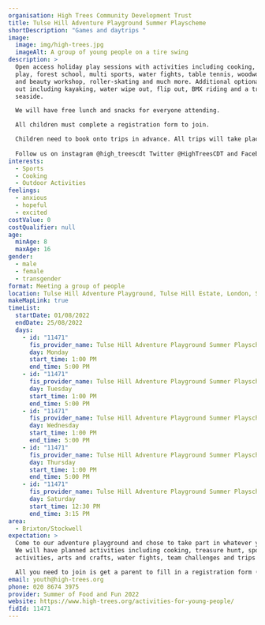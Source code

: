 ```yaml
---
organisation: High Trees Community Development Trust
title: Tulse Hill Adventure Playground Summer Playscheme
shortDescription: "Games and daytrips "
image:
  image: img/high-trees.jpg
  imageAlt: A group of young people on a tire swing
description: >
  Open access holiday play sessions with activities including cooking, adventure
  play, forest school, multi sports, water fights, table tennis, woodwork, hair
  and beauty workshop, roller-skating and much more. Additional optional trips
  out including kayaking, water wipe out, flip out, BMX riding and a trip to the
  seaside.

  We will have free lunch and snacks for everyone attending.

  All children must complete a registration form to join. 

  Children need to book onto trips in advance. All trips will take place on Thursdays.  
                                                                                   
  Follow us on instagram @high_treescdt Twitter @HighTreesCDT and Facebook @hightreescommunity
interests:
  - Sports
  - Cooking
  - Outdoor Activities
feelings:
  - anxious
  - hopeful
  - excited
costValue: 0
costQualifier: null
age:
  minAge: 8
  maxAge: 16
gender:
  - male
  - female
  - transgender
format: Meeting a group of people
location: Tulse Hill Adventure Playground, Tulse Hill Estate, London, SW2 2EY
makeMapLink: true
timeList:
  startDate: 01/08/2022
  endDate: 25/08/2022
  days:
    - id: "11471"
      fis_provider_name: Tulse Hill Adventure Playground Summer Playscheme
      day: Monday
      start_time: 1:00 PM
      end_time: 5:00 PM
    - id: "11471"
      fis_provider_name: Tulse Hill Adventure Playground Summer Playscheme
      day: Tuesday
      start_time: 1:00 PM
      end_time: 5:00 PM
    - id: "11471"
      fis_provider_name: Tulse Hill Adventure Playground Summer Playscheme
      day: Wednesday
      start_time: 1:00 PM
      end_time: 5:00 PM
    - id: "11471"
      fis_provider_name: Tulse Hill Adventure Playground Summer Playscheme
      day: Thursday
      start_time: 1:00 PM
      end_time: 5:00 PM
    - id: "11471"
      fis_provider_name: Tulse Hill Adventure Playground Summer Playscheme
      day: Saturday
      start_time: 12:30 PM
      end_time: 3:15 PM
area:
  - Brixton/Stockwell
expectation: >
  Come to our adventure playground and chose to take part in whatever you like.
  We will have planned activities including cooking, treasure hunt, sports
  activities, arts and crafts, water fights, team challenges and trips out. 

  All you need to join is get a parent to fill in a registration form (which you can get by ringing, emailing us or popping by to one of our sessions). 
email: youth@high-trees.org
phone: 020 8674 3975
provider: Summer of Food and Fun 2022
website: https://www.high-trees.org/activities-for-young-people/
fidId: 11471
---
```

